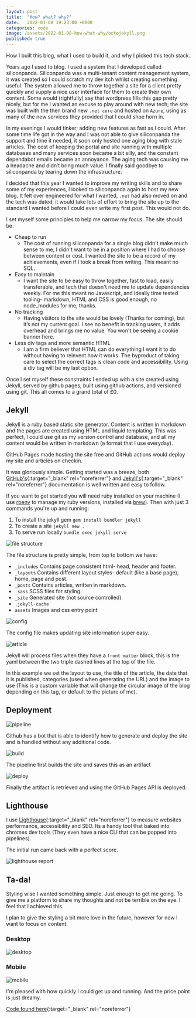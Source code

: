 ```yaml
---
layout: post
title:  "How? what? why?"
date:   2022-01-08 19:23:00 +0000
categories: code
image: /assets/2022-01-08-how-what-why/octojekyll.png
published: true
---
```


How I built this blog, what I used to build it, and why I picked this tech stack.

<!--more-->

Years ago I used to blog. I used a system that I developed called siliconpanda. Siliconpanda was a multi-tenant content management system, it was created so I could scratch my dev itch whilst creating something useful. The system allowed me to throw together a site for a client pretty quickly and supply a nice user interface for them to create their own content. Some would (rightfully) say that wordpress fills this gap pretty nicely, but for me I wanted an excuse to play around with new tech; the site was built with the then brand new `.net core` and hosted on `Azure`, using as many of the new services they provided that I could shoe horn in. 

In my evenings I would tinker; adding new features as fast as I could. After some time life got in the way and I was not able to give siliconpanda the support and time it needed, it soon only hosted one aging blog with stale articles. The cost of keeping the portal and site running with multiple databases and many services soon became a bit silly, and the constant dependabot emails became an annoyance. The aging tech was causing me a headache and didn’t bring much value. I finally said goodbye to siliconpanda by tearing down the infrastructure.

I decided that this year I wanted to improve my writing skills and to share some of my experiences, I looked to siliconpanda again to host my new blog. It felt over engineered for what I wanted, `.net` had also moved on and the tech was dated; it would take lots of effort to bring the site up to the standard I wanted before I could even write my first post. This would not do.

I set myself some principles to help me narrow my focus.
The site should be:
- Cheap to run
    - The cost of running siliconpanda for a single blog didn't make much sense to me, I didn't want to be in a position where I had to choose between content or cost. I wanted the site to be a record of my achievements, even if I took a break from writing. This meant no SQL.
- Easy to maintain
    - I want the site to be easy to throw together, fast to load, easily transferable, and tech that doesn't need me to update dependencies weekly. For me this meant no Javascript, and ideally time tested tooling- markdown, HTML and CSS is good enough, no node_modules for me, thanks.
- No tracking
    - Having visitors to the site would be lovely (Thanks for coming), but it’s not my current goal. I see no benefit in tracking users, it adds overhead and brings me no value. You won't be seeing a cookie banner here.
- Less div tags and more semantic HTML
    - I am a firm believer that HTML can do everything I want it to do without having to reinvent how it works. The byproduct of taking care to select the correct tags is clean code and accessibility. Using a div tag will be my last option.

Once I set myself these constraints I ended up with a site created using Jekyll, served by github pages, built using github actions, and versioned using git. This all comes to a grand total of £0.

## Jekyll

Jekyll is a ruby based static site generator. Content is written in markdown and the pages are created using HTML and liquid templating. This was perfect, I could use git as my version control and database, and all my content would be written in markdown (a format that I use everyday).

GitHub Pages made hosting the site free and GitHub actions would deploy my site and articles on checkin.

It was gloriously simple. Getting started was a breeze, both [GitHub's](https://pages.github.com/){:target="_blank"  rel="noreferrer"} and [Jekyll's](https://jekyllrb.com/){:target="_blank"  rel="noreferrer"} documentation is well written and easy to follow.

If you want to get started you will need ruby installed on your machine (I use [rbenv](https://github.com/rbenv/rbenv) to manage my ruby versions, installed via [brew](https://brew.sh/)). Then with just 3 commands you're up and running: 

1. To install the jekyll gem `gem install bundler jekyll`
2. To create a site `jekyll new .`
3. To serve run locally `bundle exec jekyll serve`

![file structure](/assets/2022-01-08-how-what-why/structure.png)

The file structure is pretty simple, from top to bottom we have:
- `_includes` Contains page consistent html- head, header and  footer. 
- `_layouts` Contains different layout styles- default (like a base page), home, page and post.
- `_posts` Contains articles, written in markdown.
- `_sass` SCSS files for styling.
- `_site` Generated site (not source controlled)
- `.jekyll-cache`
- `assets` Images and css entry point

![config](/assets/2022-01-08-how-what-why/config.png)

The config file makes updating site information super easy.

![article](/assets/2022-01-08-how-what-why/article.png)

Jekyll will process files when they have a `front matter` block, this is the yaml between the two triple dashed lines at the top of the file.

In this example we set the layout to use, the title of the article, the date that it is published, categories (used when generating the URL) and the image to use (This is a custom variable that will change the circular image of the blog depending on this tag, or default to the picture of me).

## Deployment

![pipeline](/assets/2022-01-08-how-what-why/pipeline.png)

Github has a bot that is able to identify how to generate and deploy the site and is handled without any additional code.

![build](/assets/2022-01-08-how-what-why/build.png)

The pipeline first builds the site and saves this as an artifact

![deploy](/assets/2022-01-08-how-what-why/deploy.png)

Finally the artifact is retrieved and using the GitHub Pages API is deployed.

## Lighthouse 

I use [Lighthouse](https://developers.google.com/web/tools/lighthouse){:target="_blank"  rel="noreferrer"} to measure websites performance, accessibility and SEO. Its a handy tool that baked into chromes dev tools (They even have a nice CLI that can be popped into pipelines).

The initial  run came back with a perfect score.

![lighthouse report](/assets/2022-01-08-how-what-why/lighthouse.png)

## Ta-da!

Styling wise I wanted something simple. Just enough to get me going. To give me a platform to share my thoughts and not be terrible on the eye. I feel that I achieved this. 

I plan to give the styling a bit more love in the future, however for now I want to focus on content. 

### Desktop
![desktop](/assets/2022-01-08-how-what-why/desktop.png)

### Mobile
![mobile](/assets/2022-01-08-how-what-why/mobile.png)

I'm pleased with how quickly I could get up and running. And the price point is just dreamy.

[Code found here](https://github.com/worthington10tw/me){:target="_blank" rel="noreferrer"}
